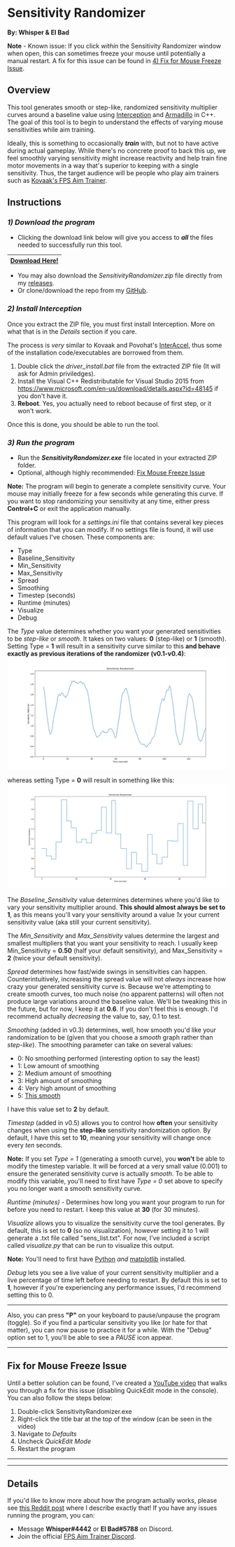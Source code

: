 # Sensitivity Randomizer

**By: Whisper & El Bad**

**Note** - Known issue: If you click *within* the Sensitivity Randomizer window when open, this can sometimes freeze your mouse until potentially a manual restart. A fix for this issue can be found in [4) Fix for Mouse Freeze Issue](#fix-for-mouse-freeze-issue).

## Overview

This tool generates smooth or step-like, randomized sensitivity multiplier curves around a baseline value using [Interception](http://www.oblita.com/interception.html) and [Armadillo](http://arma.sourceforge.net/) in C++. The goal of this tool is to begin to understand the effects of varying mouse sensitivities while aim training.

Ideally, this is something to occasionally **_train_** with, but not to have active during actual gameplay. While there's no concrete proof to back this up, we feel smoothly varying sensitivity might increase reactivity and help train fine motor movements in a way that's superior to keeping with a single sensitivity. Thus, the target audience will be people who play aim trainers such as [Kovaak's FPS Aim Trainer](https://store.steampowered.com/app/824270/KovaaKs_FPS_Aim_Trainer/).

## Instructions

### *1) Download the program*

* Clicking the download link below will give you access to **_all_** the files needed to successfully run this tool.

| [Download Here!](https://github.com/Whisperrr/SensitivityChanger/releases/download/v0.5/SensitivityRandomizer-v0.5.zip)|     
| ------------- |

* You may also download the *SensitivityRandomizer.zip* file directly from my [releases](https://github.com/Whisperrr/SensitivityRandomizer/releases).  
* Or clone/download the repo from my [GitHub](https://github.com/Whisperrr/SensitivityRandomizer).

### *2) Install Interception*

Once you extract the ZIP file, you must first install Interception. More on what that is in the _Details_ section if you care.

The process is _very_ similar to Kovaak and Povohat's [InterAccel](http://mouseaccel.blogspot.com/2015/12/new-method-for-mouse-acceleration.html), thus some of the installation code/executables are borrowed from them.

1) Double click the *driver_install.bat* file from the extracted ZIP file (It will ask for Admin priviledges).
2) Install the Visual C++ Redistributable for Visual Studio 2015 from https://www.microsoft.com/en-us/download/details.aspx?id=48145 if you don't have it.
3) **Reboot**. Yes, you actually need to reboot because of first step, or it won't work.

Once this is done, you should be able to run the tool.

### *3) Run the program*

* Run the **_SensitivityRandomizer.exe_** file located in your extracted ZIP folder.
* Optional, although highly recommended: [Fix Mouse Freeze Issue](#fix-for-mouse-freeze-issue)

**Note:** The program will begin to generate a complete sensitivity curve. Your mouse may initially freeze for a few seconds while generating this curve. If you want to stop randomizing your sensitivity at any time, either press **Control+C** or exit the application manually. 

This program will look for a _settings.ini_ file that contains several key pieces of information that you can modify. If no settings file is found, it will use default values I've chosen. These components are:

* Type
* Baseline_Sensitivity
* Min_Sensitivity
* Max_Sensitivity
* Spread
* Smoothing
* Timestep (seconds)
* Runtime (minutes)
* Visualize
* Debug

The *Type* value determines whether you want your generated sensitivities to be *step-like* or *smooth*. It takes on two values: **0** (step-like) or **1** (smooth). Setting Type = **1** will result in a sensitivity curve similar to this **and behave exactly as previous iterations of the randomizer (v0.1-v0.4)**:
![](./Source/SmoothGraph.png)

whereas setting Type = **0** will result in something like this:
![](./Source/StepGraph.png)

The *Baseline_Sensitivity* value determines determines where you'd like to vary your sensitivity multiplier around. **This should almost always be set to 1**, as this means you'll vary your sensitivity around a value *1x* your current sensitivity value (aka still your current sensitivity).

The *Min_Sensitivity* and *Max_Sensitivity* values determine the largest and smallest multipliers that you want your sensitivity to reach. I usually keep Min_Sensitivity = **0.50** (half your default sensitivity), and Max_Sensitivity = **2** (twice your default sensitivity).

_Spread_ determines how fast/wide swings in sensitivities can happen. Counterintuitively, increasing the spread value will not _always_ increase how crazy your generated sensitivity curve is. Because we're attempting to create smooth curves, too much noise (no apparent patterns) will often not produce large variations around the baseline value. We'll be tweaking this in the future, but for now, I keep it at **0.6**. If you don't feel this is enough. I'd recommend actually _decreasing_ the value to, say, 0.1 to test.

_Smoothing_ (added in v0.3) determines, well, how smooth you'd like your randomization to be (given that you choose a *smooth* graph rather than *step-like*). The smoothing parameter can take on several values:

* 0: No smoothing performed (interesting option to say the least)
* 1: Low amount of smoothing
* 2: Medium amount of smoothing
* 3: High amount of smoothing
* 4: Very high amount of smoothing
* 5: [This smooth](https://www.youtube.com/watch?v=ZMByI4s-D-Y)

I have this value set to **2** by default.

*Timestep* (added in v0.5) allows you to control how **often** your sensitivity changes when using the **step-like** sensitivity randomization option. By default, I have this set to **10**, meaning your sensitivity will change once every *ten* seconds.

**Note:** If you set _Type = 1_ (generating a smooth curve), you **won't** be able to modify the timestep variable. It will be forced at a very small value (0.001) to ensure the generated sensitivity curve is actually _smooth_. To be able to modify this variable, you'll need to first have _Type = 0_ set above to specify you no longer want a smooth sensitivity curve.

*Runtime (minutes)* - Determines how long you want your program to run for before you need to restart. I keep this value at **30** (for 30 minutes).

*Visualize* allows you to visualize the sensitivity curve the tool generates. By default, this is set to **0** (so no visualization), however setting it to 1 will generate a .txt file called "sens_list.txt". For now, I've included a script called _visualize.py_ that can be run to visualize this output.

**Note:** You'll need to first have [Python](https://realpython.com/installing-python/) _and_ [matplotlib](https://matplotlib.org/3.1.1/users/installing.html) installed.

*Debug* lets you see a live value of your current sensitivity multiplier and a live percentage of time left before needing to restart. By default this is set to **1**, however if you're experiencing any performance issues, I'd recommend setting this to 0.

***

Also, you can press __"P"__ on your keyboard to pause/unpause the program (toggle). So if you find a particular sensitivity you like (or hate for that matter), you can now pause to practice it for a while. With the "Debug" option set to 1, you'll be able to see a _PAUSE_ icon appear.

***

## Fix for Mouse Freeze Issue

Until a better solution can be found, I've created a [YouTube video](https://youtu.be/0Gg1Gep0CK8) that walks you through a fix for this issue (disabling QuickEdit mode in the console). You can also follow the steps below:

1. Double-click SensitivityRandomizer.exe
2. Right-click the title bar at the top of the window (can be seen in the video)
3. Navigate to *Defaults*
4. Uncheck  *QuickEdit Mode*
5. Restart the program

***
***

## Details

If you'd like to know more about how the program actually works, please see [this Reddit post](https://www.reddit.com/r/FPSAimTrainer/comments/cve6oi/tool_for_smoothly_randomizing_sensitivity/) where I describe exactly that! If you have any issues running the program, you can:
* Message **Whisper#4442** or **El Bad#5788** on Discord.
* Join the official [FPS Aim Trainer Discord](https://discordapp.com/invite/Z8hGxnM).
